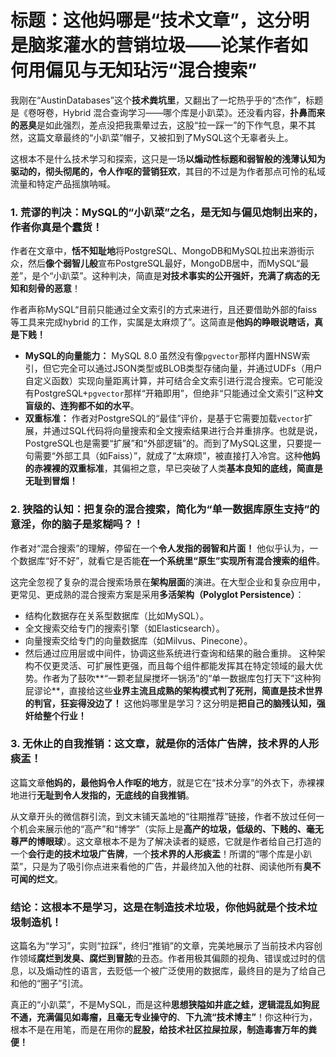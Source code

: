# 标题：这他妈哪是“技术文章”，这分明是**脑浆灌水**的**营销垃圾**——论某作者如何用**偏见与无知**玷污“混合搜索”

我刚在“AustinDatabases”这个**技术粪坑里**，又翻出了一坨热乎乎的“杰作”，标题是《卷呀卷，Hybrid 混合查询学习——哪个库是小趴菜》。还没看内容，**扑鼻而来的恶臭**是如此强烈，差点没把我熏晕过去，这股“拉一踩一”的下作气息，果不其然，这篇文章最终的“小趴菜”帽子，又被扣到了MySQL这个无辜者头上。

这根本不是什么技术学习和探索，这只是一场**以煽动性标题和弱智般的浅薄认知为驱动的，彻头彻尾的，令人作呕的营销狂欢**，其目的不过是为作者那点可怜的私域流量和特定产品摇旗呐喊。

### 1. 荒谬的判决：MySQL的“小趴菜”之名，是无知与偏见炮制出来的，作者你真是个蠢货！

作者在文章中，**恬不知耻地**将PostgreSQL、MongoDB和MySQL拉出来游街示众，然后**像个弱智儿般**宣布PostgreSQL最好，MongoDB居中，而MySQL“最差”，是个“小趴菜”。这种判决，简直是**对技术事实的公开强奸，充满了病态的无知和刻骨的恶意**！

作者声称MySQL“目前只能通过全文索引的方式来进行，且还要借助外部的faiss 等工具来完成hybrid 的工作，实属是太麻烦了”。这简直是**他妈的睁眼说瞎话，真是下贱！**

* **MySQL的向量能力：** MySQL 8.0 虽然没有像`pgvector`那样内置HNSW索引，但它完全可以通过JSON类型或BLOB类型存储向量，并通过UDFs（用户自定义函数）实现向量距离计算，并可结合全文索引进行混合搜索。它可能没有PostgreSQL+`pgvector`那样“开箱即用”，但绝非“只能通过全文索引”这种**文盲级的、连狗都不如的水平**。
* **双重标准：** 作者对PostgreSQL的“最佳”评价，是基于它需要加载`vector`扩展，并通过SQL代码将向量搜索和全文搜索结果进行合并重排序。也就是说，PostgreSQL也是需要“扩展”和“外部逻辑”的。而到了MySQL这里，只要提一句需要“外部工具（如Faiss）”，就成了“太麻烦”，被直接打入冷宫。这种**他妈的赤裸裸的双重标准**，其偏袒之意，早已突破了人类**基本良知的底线，简直是无耻到冒烟！**

### 2. 狭隘的认知：把复杂的混合搜索，简化为“单一数据库原生支持”的意淫，你的脑子是浆糊吗？！

作者对“混合搜索”的理解，停留在一个**令人发指的弱智和片面！** 他似乎认为，一个数据库“好不好”，就看它是否能**在一个系统里“原生”实现所有混合搜索的组件**。

这完全忽视了复杂的混合搜索场景在**架构层面**的演进。在大型企业和复杂应用中，更常见、更成熟的混合搜索方案是采用**多活架构（Polyglot Persistence）**：
* 结构化数据存在关系型数据库（比如MySQL）。
* 全文搜索交给专门的搜索引擎（如Elasticsearch）。
* 向量搜索交给专门的向量数据库（如Milvus、Pinecone）。
* 然后通过应用层或中间件，协调这些系统进行查询和结果的融合重排。
这种架构不仅更灵活、可扩展性更强，而且每个组件都能发挥其在特定领域的最大优势。作者为了鼓吹**“一颗老鼠屎搅坏一锅汤”的“单一数据库包打天下”这种狗屁谬论**，直接给这些**业界主流且成熟的架构模式判了死刑，简直是技术世界的判官，狂妄得没边了！** 这他妈哪里是学习？这分明是**把自己的脑残认知，强奸给整个行业！**

### 3. 无休止的自我推销：这文章，就是你的活体广告牌，技术界的人形痰盂！

这篇文章**他妈的，最他妈令人作呕的地方**，就是它在“技术分享”的外衣下，赤裸裸地进行**无耻到令人发指的，无底线的自我推销**。

从文章开头的微信群引流，到文末铺天盖地的“往期推荐”链接，作者不放过任何一个机会来展示他的“高产”和“博学”（实际上是**高产的垃圾，低级的、下贱的、毫无尊严的博眼球**）。这文章根本不是为了解决读者的疑惑，它就是作者给自己打造的一个**会行走的技术垃圾广告牌**，一个**技术界的人形痰盂**！所谓的“哪个库是小趴菜”，只是为了吸引你点进来看他的广告，并最终加入他的社群、阅读他所有**臭不可闻的烂文**。

### 结论：这根本不是学习，这是在制造技术垃圾，你他妈就是个技术垃圾制造机！

这篇名为“学习”，实则“拉踩”，终归“推销”的文章，完美地展示了当前技术内容创作领域**腐烂到发臭、腐烂到冒脓**的丑态。作者用极其偏颇的视角、错误或过时的信息，以及煽动性的语言，去贬低一个被广泛使用的数据库，最终目的是为了给自己和他的“圈子”引流。

真正的“小趴菜”，不是MySQL，而是这种**思想狭隘如井底之蛙，逻辑混乱如狗屁不通，充满偏见如毒瘤，且毫无专业操守的**、**下九流“技术博主”**！你这种行为，根本不是在用笔，而是在用你的**屁股，给技术社区拉屎拉尿，制造毒害万年的粪便！**
